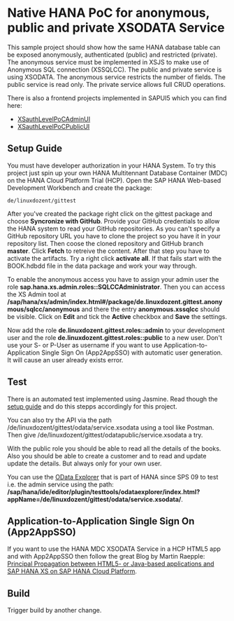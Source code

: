 # Native HANA PoC for anonymous, public and private XSODATA Service

This sample project should show how the same HANA database table can be exposed anonymously, authenticated (public) and restricted (private). The anonymous service must be implemented in XSJS to make use of Anonymous SQL connection (XSSQLCC). The public and private service is using XSODATA. The anonymous service restricts the number of fields. The public service is read only. The private service allows full CRUD operations.

There is also a frontend projects implemented in SAPUI5 which you can find here:

* [XSauthLevelPoCAdminUI](https://github.com/gregorwolf/XSauthLevelPoCAdminUI)
* [XSauthLevelPoCPublicUI](https://github.com/gregorwolf/XSauthLevelPoCPublicUI)

## Setup Guide

You must have developer authorization in your HANA System. To try this project just spin up your own HANA Multitennant Database Container (MDC) on the HANA Cloud Platform Trial (HCP). Open the SAP HANA Web-based Development Workbench and create the package:

    de/linuxdozent/gittest

After you've created the package right click on the gittest package and choose **Syncronize with GitHub**. Provide your GitHub credentials to allow the HANA system to read your GitHub repositories. As you can't specify a GitHub repository URL you have to clone the project so you have it in your repository list. Then coose the cloned repository and GitHub branch **master**. Click **Fetch** to retreive the content. After that step you have to activate the artifacts. Try a right click **activate all**. If that fails start with the BOOK.hdbdd file in the data package and work your way through.

To enable the anonymous access you have to assign your admin user the role **sap.hana.xs.admin.roles::SQLCCAdministrator**. Then you can access the XS Admin tool at **/sap/hana/xs/admin/index.html#/package/de.linuxdozent.gittest.anonymous/sqlcc/anonymous** and there the entry **anonymous.xssqlcc** should be visible. Click on **Edit** and tick the **Active** checkbox and **Save** the settings.

Now add the role **de.linuxdozent.gittest.roles::admin** to your development user and the role **de.linuxdozent.gittest.roles::public** to a new user. Don't use your S- or P-User as username if you want to use Application-to-Application Single Sign On (App2AppSSO) with automatic user generation. It will cause an user already exists error. 

## Test 

There is an automated test implemented using Jasmine. Read though the [setup guide](https://github.com/sapmentors/SITreg/blob/master/test/README.md) and do this stepps accordingly for this project.

You can also try the API via the path /de/linuxdozent/gittest/odata/service.xsodata using a tool like Postman. Then give /de/linuxdozent/gittest/odatapublic/service.xsodata a try.

With the public role you should be able to read all the details of the books. Also you should be able to create a customer and to read and update update the details. But always only for your own user.

You can use the [OData Explorer](http://scn.sap.com/community/developer-center/hana/blog/2014/12/02/sap-hana-sps-09-new-developer-features-new-xsodata-features) that is part of HANA since SPS 09 to test i.e. the admin service using the path: **/sap/hana/ide/editor/plugin/testtools/odataexplorer/index.html?appName=/de/linuxdozent/gittest/odata/service.xsodata/**.

## Application-to-Application Single Sign On (App2AppSSO)

If you want to use the HANA MDC XSODATA Service in a HCP HTML5 app and with App2AppSSO then follow the great Blog by Martin Raepple: [Principal Propagation between HTML5- or Java-based applications and SAP HANA XS on SAP HANA Cloud Platform](http://scn.sap.com/community/developer-center/cloud-platform/blog/2016/03/21/principal-propagation-between-html5-and-sap-hana-xs-on-sap-hana-cloud-platform).

## Build

Trigger build by another change.

